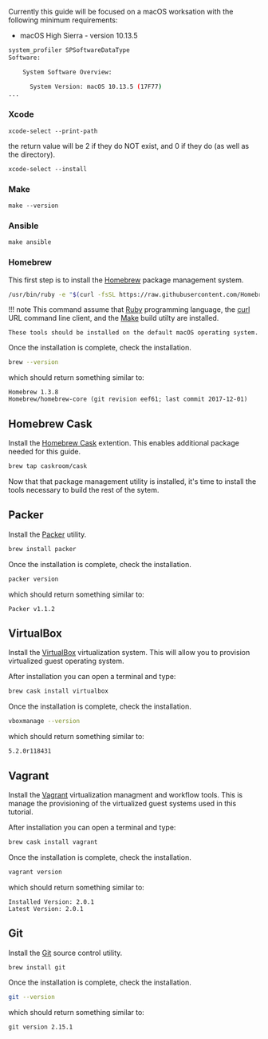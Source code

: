 Currently this guide will be focused on a macOS worksation with the following minimum requirements:

- macOS High Sierra - version 10.13.5

```bash
system_profiler SPSoftwareDataType
Software:

    System Software Overview:

      System Version: macOS 10.13.5 (17F77)
...
```

### Xcode


```
xcode-select --print-path
```

the return value will be 2 if they do NOT exist, and 0 if they do (as well as the directory).

```
xcode-select --install
```

### Make

```
make --version
```

### Ansible

```
make ansible
```

### Homebrew


This first step is to install the [Homebrew](../tools/homebrew) package 
management system.

```bash
/usr/bin/ruby -e "$(curl -fsSL https://raw.githubusercontent.com/Homebrew/install/master/install)"
```

!!! note
    This command assume that [Ruby](../tools/ruby) programming language, the [curl](../tool/curl) 
    URL command line client, and the [Make](../tools/make) build utilty are installed.
    
    These tools should be installed on the default macOS operating system.

Once the installation is complete, check the installation.

```bash
brew --version
```

which should return something similar to:

```
Homebrew 1.3.8
Homebrew/homebrew-core (git revision eef61; last commit 2017-12-01)
```

Homebrew Cask
-------------

Install the [Homebrew Cask](../tools/homebrew) extention. This enables additional package needed for this guide.

```bash
brew tap caskroom/cask
```

Now that that package management utility is installed, it's time to install the tools necessary to build the rest of the sytem.

Packer
-------------

Install the [Packer](../tools/packer) utility. 

```bash
brew install packer
```

Once the installation is complete, check the installation.

```bash
packer version
```

which should return something similar to:

```
Packer v1.1.2
```

VirtualBox
-------------

Install the [VirtualBox](../tools/virtualbox) virtualization
system.  This will allow you to provision virtualized guest operating system.

After installation you can open a terminal and type:

```bash
brew cask install virtualbox
```

Once the installation is complete, check the installation.

```bash
vboxmanage --version
```

which should return something similar to:

```
5.2.0r118431
```

Vagrant
-------------

Install the [Vagrant](../tools/vagrant) virtualization managment
and workflow tools.  This is manage the provisioning of the virtualized guest
systems used in this tutorial.

After installation you can open a terminal and type:

```bash
brew cask install vagrant
```

Once the installation is complete, check the installation.

```bash
vagrant version
```

which should return something similar to:

```
Installed Version: 2.0.1
Latest Version: 2.0.1
```

Git
-------------

Install the [Git](../tools/git) source control utility. 

```bash
brew install git
```

Once the installation is complete, check the installation.

```bash
git --version
```

which should return something similar to:

```
git version 2.15.1
```

